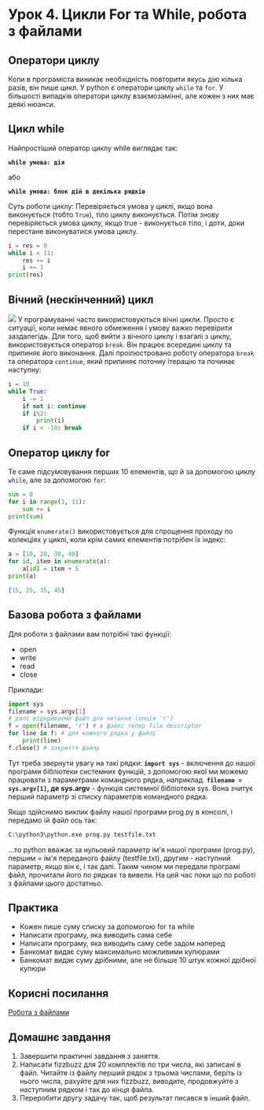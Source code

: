 # Урок 4. Цикли For та While, робота з файлами

## Оператори циклу

Коли в програміста виникає необхідність повторити якусь дію кілька разів, він пише цикл.
У python є оператори циклу `while` та `for`.
У більшості випадків оператори циклу взаємозамінні, але кожен з них має деякі нюанси.


## Цикл while

Найпростіший оператор циклу while виглядає так:

**`while умова: дія`**

або

**`while умова: блок дій в декілька рядків`**

Суть роботи циклу:
Перевіряється умова у циклі, якщо вона виконується (тобто `True`), тіло циклу виконується. Потім знову перевіряється умова циклу, якщо true - виконується тіло, і доти, доки перестане виконуватися умова циклу.

```python
i = res = 0
while i < 11:
    res += i
    i += 1
print(res)
```

## Вічний (нескінченний) цикл

![](http://risovach.ru/upload/2015/02/mem/fon_73228276_orig_.jpg)
У програмуванні часто використовуються вічні цикли. Просто є ситуації, коли немає явного обмеження і умову важко перевірити заздалегідь. Для того, щоб вийти з вічного циклу і взагалі з циклу, використовується оператор `break`. Він працює всередині циклу та припиняє його виконання. Далі проілюстровано роботу оператора `break` та оператора `continue`, який припиняє поточну ітерацію та починає наступну:


```python
i = 10
while True:
    i -= 1
    if not i: continue
    if i%2:
        print(i)
    if i < -10: break
```

## Оператор циклу for

Те саме підсумовування перших 10 елементів, що й за допомогою циклу `while`, але за допомогою `for`:

```python
sum = 0
for i in range(1, 11):
    sum += i
print(sum)
```

Функція `enumerate()` використовується для спрощення проходу по колекціях у циклі, коли крім самих елементів потрібен їх індекс:

```python
a = [10, 20, 30, 40]
for id, item in enumerate(a):
    a[id] = item + 5
print(a)

[15, 25, 35, 45]
```

## Базова робота з файлами

Для роботи з файлами вам потрібні такі функції:

* open
* write
* read
* close

Приклади:

```python
import sys
filename = sys.argv[1]
# далі відкриваємо файл для читання (опція 'r')
f = open(filename, 'r') # в файлі тепер file descriptor
for line in f: # для кожного рядка у файлі
	print(line)
f.close() # закриття файлу

```


Тут треба звернути увагу на такі рядки:
**`import sys`** - включення до нашої програми бібліотеки системних функцій, з допомогою якої ми можемо працювати з параметрами командного рядка, наприклад. 
**`filename = sys.argv[1]`, де sys.argv** - функція системної бібліотеки sys. Вона зчитує перший параметр зі списку параметрів командного рядка.

Якщо здійснимо виклик файлу нашої програми prog.py в консолі, і передамо їй файл ось так:

```bash
C:\python3\python.exe prog.py testfile.txt
```


...то python вважає за нульовий параметр ім'я нашої програми (prog.py), першим = ім'я переданого файлу (testfile.txt), другим - наступний параметр, якщо він є, і так далі.
Таким чином ми передали програмі файл, прочитали його по рядках та вивели. На цей час поки що по роботі з файлами цього достатньо.

## Практика

- Кожен пише суму списку за допомогою for та while
- Написати програму, яка виводить сама себе
- Написати програму, яка виводить саму себе задом наперед
- Банкомат видає суму максимально можливими купюрами
- Банкомат видає суму дрібними, але не більше 10 штук кожної дрібної купюри

## Корисні посилання


[Робота з файлами](https://pythonworld.ru/tipy-dannyx-v-python/fajly-rabota-s-fajlami.html)

## Домашнє завдання

1. Завершити практичні завдання з заняття.
2. Написати fizzbuzz для 20 комплектів по три числа, які записані в файл. Читайте із файлу перший рядок з трьома числами, беріть із нього числа, рахуйте для них fizzbuzz, виводите, продовжуйте з наступним рядком і так до кінця файла. 
3. Переробити другу задачу так, щоб результат писався в інший файл.
